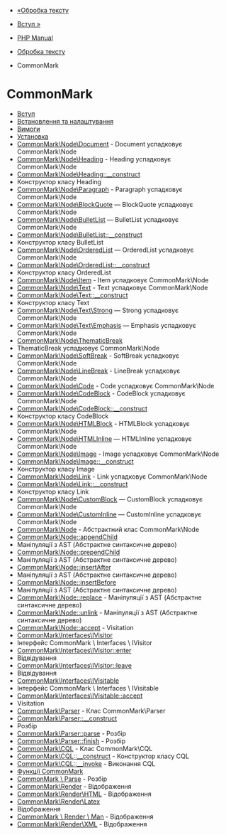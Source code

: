 - [«Обробка тексту](refs.basic.text.md)
- [Вступ »](intro.cmark.md)

- [PHP Manual](index.md)
- [Обробка тексту](refs.basic.text.md)
- CommonMark

# CommonMark

- [Вступ](intro.cmark.md)
- [Встановлення та налаштування](cmark.setup.md)
- [Вимоги](cmark.requirements.md)
- [Установка](cmark.installation.md)
- [CommonMark\Node\Document](class.commonmark-node-document.md) -
Document успадковує CommonMark\Node
- [CommonMark\Node\Heading](class.commonmark-node-heading.md) -
Heading успадковує CommonMark\Node
- [CommonMark\Node\Heading::\_\_construct](commonmark-node-heading.construct.md)
- Конструктор класу Heading
- [CommonMark\Node\Paragraph](class.commonmark-node-paragraph.md) -
Paragraph успадковує CommonMark\Node
- [CommonMark\Node\BlockQuote](class.commonmark-node-blockquote.md)
— BlockQuote успадковує CommonMark\Node
- [CommonMark\Node\BulletList](class.commonmark-node-bulletlist.md)
— BulletList успадковує CommonMark\Node
- [CommonMark\Node\BulletList::\_\_construct](commonmark-node-bulletlist.construct.md)
- Конструктор класу BulletList
- [CommonMark\Node\OrderedList](class.commonmark-node-orderedlist.md)
— OrderedList успадковує CommonMark\Node
- [CommonMark\Node\OrderedList::\_\_construct](commonmark-node-orderedlist.construct.md)
- Конструктор класу OrderedList
- [CommonMark\Node\Item](class.commonmark-node-item.md) - Item
успадковує CommonMark\Node
- [CommonMark\Node\Text](class.commonmark-node-text.md) - Text
успадковує CommonMark\Node
- [CommonMark\Node\Text::\_\_construct](commonmark-node-text.construct.md)
- Конструктор класу Text
- [CommonMark\Node\Text\Strong](class.commonmark-node-text-strong.md)
— Strong успадковує CommonMark\Node
- [CommonMark\Node\Text\Emphasis](class.commonmark-node-text-emphasis.md)
— Emphasis успадковує CommonMark\Node
- [CommonMark\Node\ThematicBreak](class.commonmark-node-thematicbreak.md)
- ThematicBreak успадковує CommonMark\Node
- [CommonMark\Node\SoftBreak](class.commonmark-node-softbreak.md) -
SoftBreak успадковує CommonMark\Node
- [CommonMark\Node\LineBreak](class.commonmark-node-linebreak.md) -
LineBreak успадковує CommonMark\Node
- [CommonMark\Node\Code](class.commonmark-node-code.md) - Code
успадковує CommonMark\Node
- [CommonMark\Node\CodeBlock](class.commonmark-node-codeblock.md) -
CodeBlock успадковує CommonMark\Node
- [CommonMark\Node\CodeBlock::\_\_construct](commonmark-node-codeblock.construct.md)
- Конструктор класу CodeBlock
- [CommonMark\Node\HTMLBlock](class.commonmark-node-htmlblock.md) -
HTMLBlock успадковує CommonMark\Node
- [CommonMark\Node\HTMLInline](class.commonmark-node-htmlinline.md)
— HTMLInline успадковує CommonMark\Node
- [CommonMark\Node\Image](class.commonmark-node-image.md) - Image
успадковує CommonMark\Node
- [CommonMark\Node\Image::\_\_construct](commonmark-node-image.construct.md)
- Конструктор класу Image
- [CommonMark\Node\Link](class.commonmark-node-link.md) - Link
успадковує CommonMark\Node
- [CommonMark\Node\Link::\_\_construct](commonmark-node-link.construct.md)
- Конструктор класу Link
- [CommonMark\Node\CustomBlock](class.commonmark-node-customblock.md)
— CustomBlock успадковує CommonMark\Node
- [CommonMark\Node\CustomInline](class.commonmark-node-custominline.md)
— CustomInline успадковує CommonMark\Node
- [CommonMark\Node](class.commonmark-node.md) - Абстрактний клас
CommonMark\Node
- [CommonMark\Node::appendChild](commonmark-node.appendchild.md)
- Маніпуляції з AST (Абстрактне синтаксичне дерево)
- [CommonMark\Node::prependChild](commonmark-node.prependchild.md)
- Маніпуляції з AST (Абстрактне синтаксичне дерево)
- [CommonMark\Node::insertAfter](commonmark-node.insertafter.md)
- Маніпуляції з AST (Абстрактне синтаксичне дерево)
- [CommonMark\Node::insertBefore](commonmark-node.insertbefore.md)
- Маніпуляції з AST (Абстрактне синтаксичне дерево)
- [CommonMark\Node::replace](commonmark-node.replace.md) -
Маніпуляції з AST (Абстрактне синтаксичне дерево)
- [CommonMark\Node::unlink](commonmark-node.unlink.md) -
Маніпуляції з AST (Абстрактне синтаксичне дерево)
- [CommonMark\Node::accept](commonmark-node.accept.md) -
Visitation
- [CommonMark\Interfaces\IVisitor](class.commonmark-interfaces-ivisitor.md)
- Інтерфейс CommonMark \ Interfaces \ IVisitor
- [CommonMark\Interfaces\IVisitor::enter](commonmark-interfaces-ivisitor.enter.md)
- Відвідування
- [CommonMark\Interfaces\IVisitor::leave](commonmark-interfaces-ivisitor.leave.md)
- Відвідування
- [CommonMark\Interfaces\IVisitable](class.commonmark-interfaces-ivisitable.md)
- Інтерфейс CommonMark \ Interfaces \ IVisitable
- [CommonMark\Interfaces\IVisitable::accept](commonmark-interfaces-ivisitable.accept.md)
- Visitation
- [CommonMark\Parser](class.commonmark-parser.md) - Клас
CommonMark\Parser
- [CommonMark\Parser::\_\_construct](commonmark-parser.construct.md)
- Розбір
- [CommonMark\Parser::parse](commonmark-parser.parse.md) -
Розбір
- [CommonMark\Parser::finish](commonmark-parser.finish.md) -
Розбір
- [CommonMark\CQL](class.commonmark-cql.md) - Клас CommonMark\CQL
- [CommonMark\CQL::\_\_construct](commonmark-cql.construct.md) -
Конструктор класу CQL
- [CommonMark\CQL::\_\_invoke](commonmark-cql.invoke.md) -
Виконання CQL
- [Функції CommonMark](ref.cmark.md)
- [CommonMark \ Parse](function.commonmark-parse.md) - Розбір
- [CommonMark\Render](function.commonmark-render.md) -
Відображення
- [CommonMark\Render\HTML](function.commonmark-render-html.md) -
Відображення
- [CommonMark\Render\Latex](function.commonmark-render-latex.md)
- Відображення
- [CommonMark \ Render \ Man](function.commonmark-render-man.md) -
Відображення
- [CommonMark\Render\XML](function.commonmark-render-xml.md) -
Відображення
